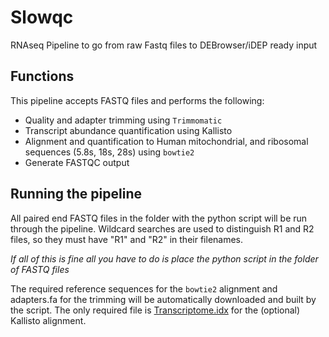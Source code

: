 # Slowqc
RNAseq Pipeline to go from raw Fastq files to DEBrowser/iDEP ready input

## Functions 
This pipeline accepts FASTQ files and performs the following: 
* Quality and adapter trimming using `Trimmomatic` 
* Transcript abundance quantification using Kallisto 
* Alignment and quantification to Human mitochondrial, and ribosomal sequences (5.8s, 18s, 28s) using  `bowtie2` 
* Generate FASTQC output 

## Running the pipeline 

All paired end FASTQ files in the folder with the python script will be run through the pipeline. Wildcard searches are used to distinguish R1 and R2 files, so they must have "R1" and "R2" in their filenames. 

*If all of this is fine all you have to do is place the python script in the folder of FASTQ files* 

The required reference sequences for the `bowtie2`  alignment and adapters.fa for the trimming will be automatically downloaded and built by the script. The only required file is [Transcriptome.idx](https://github.com/pachterlab/kallisto-transcriptome-indices/releases/download/ensembl-96/homo_sapiens.tar.gz) for the (optional) Kallisto alignment. 

